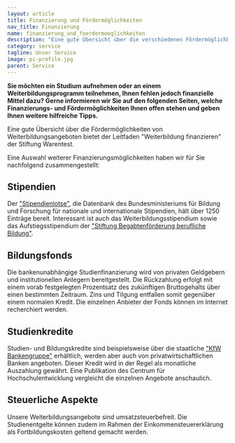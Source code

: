 ```yaml
---
layout: article
title: Finanzierung und Fördermöglichkeiten
nav_title: Finanzierung
name: finanzierung_und_foerdermoeglichkeiten
description: "Eine gute Übersicht über die verschiedenen Fördermöglichkeiten von Weiterbildungsangeboten bietet der Leitfaden 'Weiterbildung finanzieren' der Stiftung Warentest (s. Downloadbereich rechts)."
category: service
tagline: Unser Service
image: pi-profile.jpg
parent: Service
---
```


**Sie möchten ein Studium aufnehmen oder an einem Weiterbildungsprogramm teilnehmen, Ihnen fehlen jedoch finanzielle Mittel dazu? Gerne informieren wir Sie auf den folgenden Seiten, welche Finanzierungs- und Fördermöglichkeiten Ihnen offen stehen und geben Ihnen weitere hilfreiche Tipps.**

Eine gute Übersicht über die Fördermöglichkeiten von Weiterbildungsangeboten bietet der Leitfaden "Weiterbildung finanzieren" der Stiftung Warentest. 

Eine Auswahl weiterer Finanzierungsmöglichkeiten haben wir für Sie nachfolgend zusammengestellt:

## Stipendien

Der <a href="https://www.stipendienlotse.de/">"Stipendienlotse"</a>, die Datenbank des Bundesministeriums für Bildung und Forschung für nationale und internationale Stipendien, hält über 1250 Einträge bereit. Interessant ist auch das Weiterbildungsstipendium sowie das Aufstiegsstipendium der <a href="https://www.sbb-stipendien.de/sbb.html">"Stiftung Begabtenförderung berufliche Bildung"</a>.

## Bildungsfonds

Die bankenunabhängige Studienfinanzierung wird von privaten Geldgebern und institutionellen Anlegern bereitgestellt. Die Rückzahlung erfolgt mit einem vorab festgelegten Prozentsatz des zukünftigen Bruttogehalts über einen bestimmten Zeitraum. Zins und Tilgung entfallen somit gegenüber einem normalen Kredit. Die einzelnen Anbieter der Fonds können im Internet recherchiert werden.

## Studienkredite

Studien- und Bildungskredite sind beispielsweise über die staatliche <a href="https://www.kfw.de/">"KfW Bankengruppe"</a> erhältlich, werden aber auch von privatwirtschaftlichen Banken angeboten. Dieser Kredit wird in der Regel als monatliche Auszahlung gewährt. Eine Publikation des Centrum für Hochschulentwicklung vergleicht die einzelnen Angebote anschaulich.

## Steuerliche Aspekte 

Unsere Weiterbildungsangebote sind umsatzsteuerbefreit. Die Studienentgelte können zudem im Rahmen der Einkommensteuererklärung als Fortbildungskosten geltend gemacht werden.
